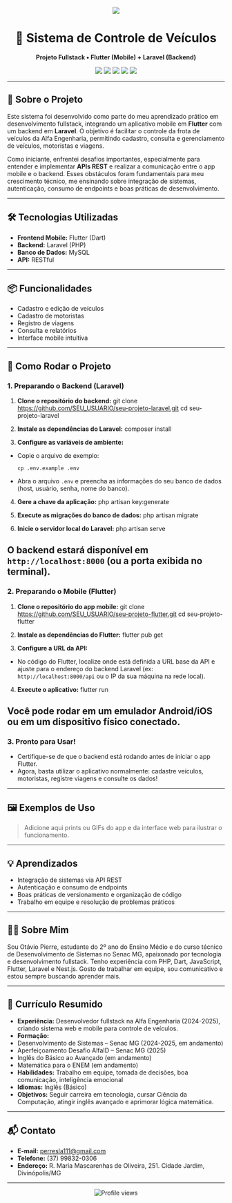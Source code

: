 <!-- Banner estilizado -->
<p align="center">
  <img src="https://capsule-render.vercel.app/api?type=waving&color=0:6e40c9,100:ff8c00&height=120&section=header&text=Sistema%20de%20Controle%20de%20Ve%C3%ADculos&fontSize=30&fontColor=fff"/>
</p>

<h1 align="center">🚗 Sistema de Controle de Veículos</h1>

<p align="center">
  <b>Projeto Fullstack • Flutter (Mobile) + Laravel (Backend)</b>
</p>

<p align="center">
  <img src="https://img.shields.io/badge/Flutter-02569B?style=for-the-badge&logo=flutter&logoColor=white"/>
  <img src="https://img.shields.io/badge/Laravel-FF2D20?style=for-the-badge&logo=laravel&logoColor=white"/>
  <img src="https://img.shields.io/badge/PHP-777BB4?style=for-the-badge&logo=php&logoColor=white"/>
  <img src="https://img.shields.io/badge/Dart-0175C2?style=for-the-badge&logo=dart&logoColor=white"/>
  <img src="https://img.shields.io/badge/MySQL-4479A1?style=for-the-badge&logo=mysql&logoColor=white"/>
</p>

---

## 📖 Sobre o Projeto

Este sistema foi desenvolvido como parte do meu aprendizado prático em desenvolvimento fullstack, integrando um aplicativo mobile em **Flutter** com um backend em **Laravel**. O objetivo é facilitar o controle da frota de veículos da Alfa Engenharia, permitindo cadastro, consulta e gerenciamento de veículos, motoristas e viagens.

Como iniciante, enfrentei desafios importantes, especialmente para entender e implementar **APIs REST** e realizar a comunicação entre o app mobile e o backend. Esses obstáculos foram fundamentais para meu crescimento técnico, me ensinando sobre integração de sistemas, autenticação, consumo de endpoints e boas práticas de desenvolvimento.

---

## 🛠️ Tecnologias Utilizadas

- **Frontend Mobile:** Flutter (Dart)
- **Backend:** Laravel (PHP)
- **Banco de Dados:** MySQL
- **API:** RESTful

---

## 📦 Funcionalidades

- Cadastro e edição de veículos
- Cadastro de motoristas
- Registro de viagens
- Consulta e relatórios
- Interface mobile intuitiva

---

## 🚀 Como Rodar o Projeto

### 1. Preparando o Backend (Laravel)

1. **Clone o repositório do backend:**
git clone https://github.com/SEU_USUARIO/seu-projeto-laravel.git
cd seu-projeto-laravel

2. **Instale as dependências do Laravel:**
composer install

3. **Configure as variáveis de ambiente:**
- Copie o arquivo de exemplo:
  ```
  cp .env.example .env
  ```
- Abra o arquivo `.env` e preencha as informações do seu banco de dados (host, usuário, senha, nome do banco).

4. **Gere a chave da aplicação:**
php artisan key:generate

5. **Execute as migrações do banco de dados:**
php artisan migrate

6. **Inicie o servidor local do Laravel:**
php artisan serve

O backend estará disponível em `http://localhost:8000` (ou a porta exibida no terminal).
---

### 2. Preparando o Mobile (Flutter)

1. **Clone o repositório do app mobile:**
git clone https://github.com/SEU_USUARIO/seu-projeto-flutter.git
cd seu-projeto-flutter

2. **Instale as dependências do Flutter:**
flutter pub get

3. **Configure a URL da API:**
- No código do Flutter, localize onde está definida a URL base da API e ajuste para o endereço do backend Laravel (ex: `http://localhost:8000/api` ou o IP da sua máquina na rede local).

4. **Execute o aplicativo:**
flutter run

Você pode rodar em um emulador Android/iOS ou em um dispositivo físico conectado.
---

### 3. Pronto para Usar!

- Certifique-se de que o backend está rodando antes de iniciar o app Flutter.
- Agora, basta utilizar o aplicativo normalmente: cadastre veículos, motoristas, registre viagens e consulte os dados!

---

## 🖼️ Exemplos de Uso

> Adicione aqui prints ou GIFs do app e da interface web para ilustrar o funcionamento.

---

## 💡 Aprendizados

- Integração de sistemas via API REST
- Autenticação e consumo de endpoints
- Boas práticas de versionamento e organização de código
- Trabalho em equipe e resolução de problemas práticos

---

## 👨‍💻 Sobre Mim

Sou Otávio Pierre, estudante do 2º ano do Ensino Médio e do curso técnico de Desenvolvimento de Sistemas no Senac MG, apaixonado por tecnologia e desenvolvimento fullstack. Tenho experiência com PHP, Dart, JavaScript, Flutter, Laravel e Nest.js. Gosto de trabalhar em equipe, sou comunicativo e estou sempre buscando aprender mais.

---

## 📄 Currículo Resumido

- **Experiência:** Desenvolvedor fullstack na Alfa Engenharia (2024-2025), criando sistema web e mobile para controle de veículos.
- **Formação:**  
- Desenvolvimento de Sistemas – Senac MG (2024-2025, em andamento)  
- Aperfeiçoamento Desafio AlfaID – Senac MG (2025)  
- Inglês do Básico ao Avançado (em andamento)  
- Matemática para o ENEM (em andamento)
- **Habilidades:** Trabalho em equipe, tomada de decisões, boa comunicação, inteligência emocional
- **Idiomas:** Inglês (Básico)
- **Objetivos:** Seguir carreira em tecnologia, cursar Ciência da Computação, atingir inglês avançado e aprimorar lógica matemática.

---

## 📬 Contato

- **E-mail:** perresla111@gmail.com
- **Telefone:** (37) 99832-0306
- **Endereço:** R. Maria Mascarenhas de Oliveira, 251. Cidade Jardim, Divinópolis/MG

---

<p align="center">
<img src="https://komarev.com/ghpvc/?username=PierreOtavio&color=orange" alt="Profile views"/>
</p>

